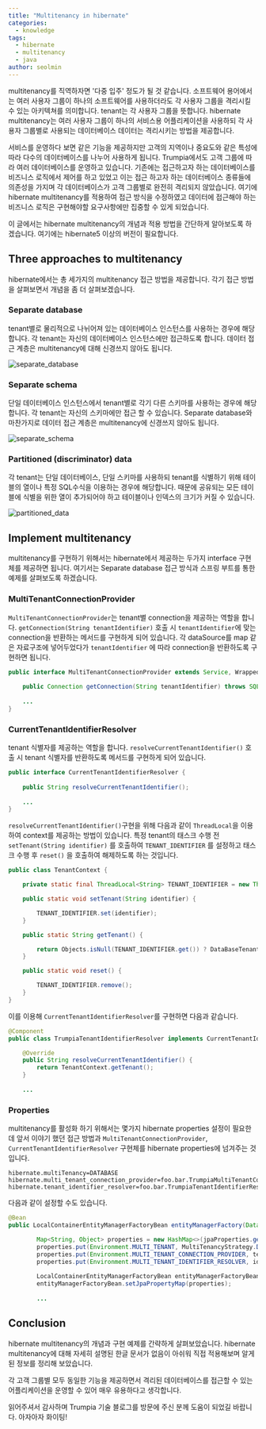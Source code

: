 ```yaml
---
title: "Multitenancy in hibernate"
categories:
  - knowledge
tags:
  - hibernate
  - multitenancy
  - java
author: seolmin
---
```




multitenancy를 직역하자면 '다중 입주' 정도가 될 것 같습니다. 소프트웨어 용어에서는 여러 사용자 그룹이 하나의 소프트웨어를 사용하더라도 각 사용자 그룹을 격리시킬 수 있는 아키텍쳐를 의미합니다. tenant는 각 사용자 그룹을 뜻합니다. hibernate multitenancy는 여러 사용자 그룹이 하나의 서비스용 어플리케이션을 사용하되 각 사용자 그룹별로 사용되는 데이터베이스 데이터는 격리시키는 방법을 제공합니다.



서비스를 운영하다 보면 같은 기능을 제공하지만 고객의 지역이나 중요도와 같은 특성에 따라 다수의 데이터베이스를 나누어 사용하게 됩니다.  Trumpia에서도 고객 그룹에 따라 여러 데이터베이스를 운영하고 있습니다. 기존에는 접근하고자 하는 데이터베이스를 비즈니스 로직에서 제어를 하고 있었고 이는 접근 하고자 하는 데이터베이스 종류들에 의존성을 가지며 각 데이터베이스가 고객 그룹별로 완전히 격리되지 않았습니다. 여기에 hibernate multitenancy를 적용하여 접근 방식을 수정하였고 데이터에 접근해야 하는 비즈니스 로직은 구현해야할 요구사항에만 집중할 수 있게 되었습니다.



이 글에서는 hibernate multitenancy의 개념과 적용 방법을 간단하게 알아보도록 하겠습니다.  여기에는 hibernate5 이상의 버전이 필요합니다.



## Three approaches to multitenancy

hibernate에서는 총 세가지의 multitenancy 접근 방법을 제공합니다. 각기 접근 방법을 살펴보면서 개념을 좀 더 살펴보겠습니다.



### Separate database

tenant별로 물리적으로 나뉘어져 있는 데이터베이스 인스턴스를 사용하는 경우에 해당합니다. 각 tenant는 자신의 데이터베이스 인스턴스에만 접근하도록 합니다. 데이터 접근 계층은 multitenancy에 대해 신경쓰지 않아도 됩니다.

![separate_database](/images/2019-10-02-multitenancy_in_hibernate/separate_database.png)



### Separate schema

단일 데이터베이스 인스턴스에서 tenant별로 각기 다른 스키마를 사용하는 경우에 해당합니다. 각 tenant는 자신의 스키마에만 접근 할 수 있습니다. Separate database와 마찬가지로 데이터 접근 계층은 multitenancy에 신경쓰지 않아도 됩니다.

![separate_schema](/images/2019-10-02-multitenancy_in_hibernate/separate_schema.png)



### Partitioned (discriminator) data

각 tenant는 단일 데이터베이스, 단일 스키마를 사용하되 tenant를 식별하기 위해 테이블의 열이나 특정 SQL수식을 이용하는 경우에 해당합니다. 때문에 공유되는 모든 테이블에 식별을 위한 열이 추가되어야 하고 테이블이나 인덱스의 크기가 커질 수 있습니다.

![partitioned_data](/images/2019-10-02-multitenancy_in_hibernate/partitioned_data.png)



## Implement multitenancy 

multitenancy를 구현하기 위해서는 hibernate에서 제공하는 두가지 interface 구현체를 제공하면 됩니다. 여기서는 Separate database 접근 방식과 스프링 부트를 통한 예제를 살펴보도록 하겠습니다.



### MultiTenantConnectionProvider

`MultiTenantConnectionProvider`는 tenant별 connection을 제공하는 역할을 합니다. `getConnection(String tenantIdentifier)` 호출 시 `tenantIdentifier`에 맞는 connection을 반환하는 메서드를 구현하게 되어 있습니다.  각 dataSource를 map 같은 자료구조에 넣어두었다가 `tenantIdentifier` 에 따라 connection을 반환하도록 구현하면 됩니다.

```java
public interface MultiTenantConnectionProvider extends Service, Wrapped {
    
	public Connection getConnection(String tenantIdentifier) throws SQLException;
    
    ...
}
```



### CurrentTenantIdentifierResolver

tenant 식별자를 제공하는 역할을 합니다. `resolveCurrentTenantIdentifier()` 호출 시 tenant 식별자를 반환하도록 메서드를 구현하게 되어 있습니다. 

```java
public interface CurrentTenantIdentifierResolver {
    
	public String resolveCurrentTenantIdentifier();
    
    ...
}
```

`resolveCurrentTenantIdentifier()`구현을 위해 다음과 같이 `ThreadLocal`을 이용하여 context를 제공하는 방법이 있습니다. 특정 tenant의 태스크 수행 전 `setTenant(String identifier)` 를 호출하여 `TENANT_IDENTIFIER` 를 설정하고 태스크 수행 후 `reset()` 을 호출하여 해제하도록 하는 것입니다.

```java
public class TenantContext {

    private static final ThreadLocal<String> TENANT_IDENTIFIER = new ThreadLocal<>();

    public static void setTenant(String identifier) {

        TENANT_IDENTIFIER.set(identifier);
    }

    public static String getTenant() {

        return Objects.isNull(TENANT_IDENTIFIER.get()) ? DataBaseTenant.DEFAULT : TENANT_IDENTIFIER.get();
    }

    public static void reset() {

        TENANT_IDENTIFIER.remove();
    }
}
```

이를 이용해 `CurrentTenantIdentifierResolver`를 구현하면 다음과 같습니다.

```java
@Component
public class TrumpiaTenantIdentifierResolver implements CurrentTenantIdentifierResolver {

    @Override
    public String resolveCurrentTenantIdentifier() {
        return TenantContext.getTenant();
    }
    
    ...
```



### Properties

multitenancy를 활성화 하기 위해서는 몇가지 hibernate properties 설정이 필요한데 앞서 이야기 했던 접근 방법과 `MultiTenantConnectionProvider`, `CurrentTenantIdentifierResolver` 구현체를 hibernate properties에 넘겨주는 것입니다. 

```properties
hibernate.multiTenancy=DATABASE
hibernate.multi_tenant_connection_provider=foo.bar.TrumpiaMultiTenantConnectionProvider
hibernate.tenant_identifier_resolver=foo.bar.TrumpiaTenantIdentifierResolver
```

다음과 같이 설정할 수도 있습니다.

```java
@Bean
public LocalContainerEntityManagerFactoryBean entityManagerFactory(DataSource dataSource, MultiTenantConnectionProvider tenantConnectionProvider, CurrentTenantIdentifierResolver identifierResolver) {

        Map<String, Object> properties = new HashMap<>(jpaProperties.getProperties());
        properties.put(Environment.MULTI_TENANT, MultiTenancyStrategy.DATABASE);
        properties.put(Environment.MULTI_TENANT_CONNECTION_PROVIDER, tenantConnectionProvider);
        properties.put(Environment.MULTI_TENANT_IDENTIFIER_RESOLVER, identifierResolver);
    
        LocalContainerEntityManagerFactoryBean entityManagerFactoryBean = new LocalContainerEntityManagerFactoryBean();
        entityManagerFactoryBean.setJpaPropertyMap(properties);
    
        ...
```



## Conclusion

hibernate multitenancy의 개념과 구현 예제를 간략하게 살펴보았습니다.  hibernate multitenancy에 대해  자세히 설명된 한글 문서가 없음이 아쉬워 직접 적용해보며 알게 된 정보를 정리해 보았습니다.  

각 고객 그룹별 모두 동일한 기능을 제공하면서 격리된 데이터베이스를 접근할 수 있는 어플리케이션을 운영할 수 있어 매우 유용하다고 생각합니다. 

읽어주셔서 감사하며 Trumpia 기술 블로그를 방문에 주신 분께 도움이 되었길 바랍니다. 아자아자 화이팅!
